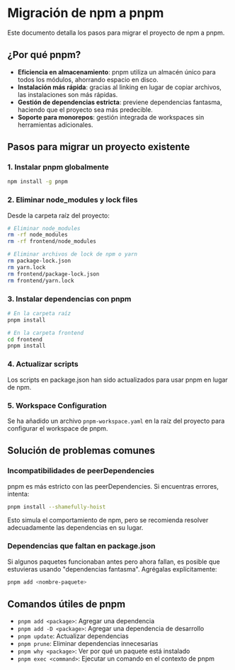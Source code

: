 # Migración de npm a pnpm

Este documento detalla los pasos para migrar el proyecto de npm a pnpm.

## ¿Por qué pnpm?

- **Eficiencia en almacenamiento**: pnpm utiliza un almacén único para todos los módulos, ahorrando espacio en disco.
- **Instalación más rápida**: gracias al linking en lugar de copiar archivos, las instalaciones son más rápidas.
- **Gestión de dependencias estricta**: previene dependencias fantasma, haciendo que el proyecto sea más predecible.
- **Soporte para monorepos**: gestión integrada de workspaces sin herramientas adicionales.

## Pasos para migrar un proyecto existente

### 1. Instalar pnpm globalmente

```bash
npm install -g pnpm
```

### 2. Eliminar node_modules y lock files

Desde la carpeta raíz del proyecto:

```bash
# Eliminar node_modules
rm -rf node_modules
rm -rf frontend/node_modules

# Eliminar archivos de lock de npm o yarn
rm package-lock.json
rm yarn.lock
rm frontend/package-lock.json
rm frontend/yarn.lock
```

### 3. Instalar dependencias con pnpm

```bash
# En la carpeta raíz
pnpm install

# En la carpeta frontend
cd frontend
pnpm install
```

### 4. Actualizar scripts

Los scripts en package.json han sido actualizados para usar pnpm en lugar de npm.

### 5. Workspace Configuration

Se ha añadido un archivo `pnpm-workspace.yaml` en la raíz del proyecto para configurar el workspace de pnpm.

## Solución de problemas comunes

### Incompatibilidades de peerDependencies

pnpm es más estricto con las peerDependencies. Si encuentras errores, intenta:

```bash
pnpm install --shamefully-hoist
```

Esto simula el comportamiento de npm, pero se recomienda resolver adecuadamente las dependencias en su lugar.

### Dependencias que faltan en package.json

Si algunos paquetes funcionaban antes pero ahora fallan, es posible que estuvieras usando "dependencias fantasma". Agrégalas explícitamente:

```bash
pnpm add <nombre-paquete>
```

## Comandos útiles de pnpm

- `pnpm add <package>`: Agregar una dependencia
- `pnpm add -D <package>`: Agregar una dependencia de desarrollo
- `pnpm update`: Actualizar dependencias
- `pnpm prune`: Eliminar dependencias innecesarias
- `pnpm why <package>`: Ver por qué un paquete está instalado
- `pnpm exec <command>`: Ejecutar un comando en el contexto de pnpm
